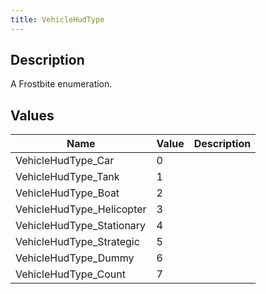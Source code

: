 ```yaml
---
title: VehicleHudType
---
```

## Description

A Frostbite enumeration.

## Values

| Name                       | Value | Description |
| -------------------------- | ----- | ----------- |
| VehicleHudType\_Car        | 0     |             |
| VehicleHudType\_Tank       | 1     |             |
| VehicleHudType\_Boat       | 2     |             |
| VehicleHudType\_Helicopter | 3     |             |
| VehicleHudType\_Stationary | 4     |             |
| VehicleHudType\_Strategic  | 5     |             |
| VehicleHudType\_Dummy      | 6     |             |
| VehicleHudType\_Count      | 7     |             |
